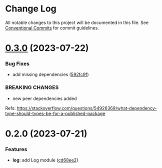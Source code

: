 # Change Log

All notable changes to this project will be documented in this file.
See [Conventional Commits](https://conventionalcommits.org) for commit guidelines.

# [0.3.0](https://github.com/xzhavilla/imho/compare/@imho/log-effect-ts@0.2.0...@imho/log-effect-ts@0.3.0) (2023-07-22)


### Bug Fixes

* add missing dependencies ([592fc9f](https://github.com/xzhavilla/imho/commit/592fc9fe916394c22211a5f2d1e7b7cc644e401c))


### BREAKING CHANGES

* new peer dependencies added

Refs: https://stackoverflow.com/questions/54926369/what-dependency-type-should-types-be-for-a-published-package





# 0.2.0 (2023-07-21)


### Features

* **log:** add Log module ([cd68ee2](https://github.com/xzhavilla/imho/commit/cd68ee26bdcc1fea94415683b5934b7a9c3fa95f))
